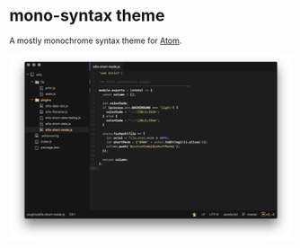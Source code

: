 # mono-syntax theme

A mostly monochrome syntax theme for [Atom](https://atom.io).

![Mono Syntax Screenshot](screenshot.png)
